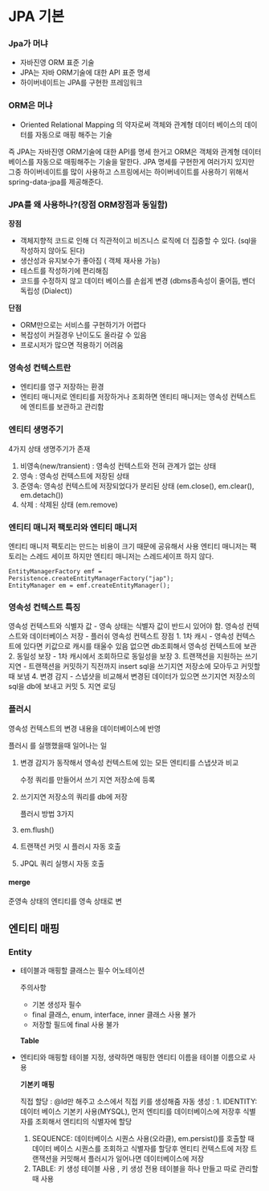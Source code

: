 # JPA 기본

### Jpa가 머냐

* 자바진영 ORM 표준 기술
* JPA는 자바 ORM기술에 대한 API 표준 명세
* 하이버네이트는 JPA를 구현한 프레임워크

### ORM은 머냐

* Oriented Relational Mapping 의 약자로써 객체와 관계형 데이터 베이스의 데이터를 자동으로 매핑 해주는 기술

즉 JPA는 자바진영 ORM기술에 대한 API를 명세 한거고 ORM은 객체와 관계형 데이터베이스를 자동으로 매핑해주는 기술을 말한다. JPA 명세를 구현한게 여러가지 있지만 그중 하이버네이트를 많이 사용하고 스프링에서는 하이버네이트를 사용하기 위해서 spring-data-jpa를 제공해준다.

### JPA를 왜 사용하나?\(장점 ORM장점과 동일함\)

**장점**

* 객체지향적 코드로 인해 더 직관적이고 비즈니스 로직에 더 집중할 수 있다. \(sql을 작성하지 않아도 된다\) 
* 생산성과 유지보수가 좋아짐 \( 객체 재사용 가능\)
* 테스트를 작성하기에 편리해짐
* 코드를 수정하지 않고 데이터 베이스를 손쉽게 변경 \(dbms종속성이 줄어듬, 벤더 독립성 \(Dialect\)\)

**단점**

* ORM만으로는 서비스를 구현하기가 어렵다
* 복잡성이 커질경우 난이도도 올라갈 수 있음
* 프로시저가 많으면 적용하기 어려움 

### 영속성 컨텍스트란

* 엔티티를 영구 저장하는 환경
* 엔티티 매니저로 엔티티를 저장하거나 조회하면 엔티티 매니저는 영속성 컨텍스트에 엔티트를 보관하고 관리함

### 엔티티 생명주기

4가지 상태 생명주기가 존재

1. 비영속\(new/transient\) : 영속성 컨텍스트와 전혀 관계가 없는 상태
2. 영속 : 영속성 컨텍스트에 저장된 상태
3. 준영속: 영속성 컨텍스트에 저장되었다가 분리된 상태 \(em.close\(\), em.clear\(\), em.detach\(\)\) 
4. 삭제 : 삭제된 상태  \(em.remove\)

### 엔티티 매니저 팩토리와 엔티티 매니저

엔티티 매니저 팩토리는 만드는 비용이 크기 때문에 공유해서 사용 엔티티 매니저는 팩토리는 스레드 세이프 하지만 엔티티 매니저는 스레드세이프 하지 않다.

```text
EntityManagerFactory emf = Persistence.createEntityManagerFactory("jap");
EntityManager em = emf.createEntityManager();
```

### 영속성 컨텍스트 특징

영속성 컨텍스트와 식별자 값 - 영속 상태는 식별자 값이 반드시 있어야 함. 영속성 컨텍스트와 데이터베이스 저장 - 플러쉬 영속성 컨텍스트 장점 1. 1차 캐시 - 영속성 컨텍스트에 있다면 키값으로 캐시를 태울수 있음 없으면 db조회해서 영속성 컨텍스트에 보관 2. 동일성 보장 - 1차 캐시에서 조회하므로 동일성을 보장 3. 트랜잭션을 지원하는 쓰기 지연 - 트랜잭션을 커밋하기 직전까지 insert sql을 쓰기지연 저장소에 모아두고 커밋할때 보냄 4. 변경 감지 - 스냅샷을 비교해서 변경된 데이터가 있으면 쓰기지연 저장소의 sql을 db에 보내고 커밋 5. 지연 로딩

### 플러시

영속성 컨텍스트의 변경 내용을 데이터베이스에 반영

플러시 를 실행했을때 일어나는 일

1. 변경 감지가 동작해서 영속성 컨텍스트에 있는 모든 엔티티를 스냅샷과 비교

   수정 쿼리를 만들어서 쓰기 지연 저장소에 등록

2. 쓰기지연 저장소의 쿼리를 db에 저장

   플러시 방법 3가지

3. em.flush\(\)
4. 트랜잭션 커밋 시 플러시 자동 호출
5. JPQL 쿼리 실행시 자동 호출

#### merge

준영속 상태의 엔티티를 영속 상태로 변

## 엔티티 매핑

### Entity

* 테이블과 매핑할 클래스는 필수 어노테이션

  주의사항

  * 기본 생성자 필수 
  * final 클래스, enum, interface, inner 클래스 사용 불가
  * 저장할 필드에 final 사용 불가

  **Table**

* 엔티티와 매핑할 테이블 지정, 생략하면 매핑한 엔티티 이름을 테이블 이름으로 사용

  **기본키 매핑**

  직접 할당 : @Id만 해주고 소스에서 직접 키를 생성해줌 자동 생성 : 1. IDENTITY: 데이터 베이스 기본키 사용\(MYSQL\), 먼저 엔티티를 데이터베이스에 저장후 식별자를 조회해서 엔티티의 식별자에 할당

  1. SEQUENCE: 데이터베이스 시퀀스 사용\(오라클\), em.persist\(\)를 호출할 때 데이터 베이스 시퀀스를 조회하고 식별자를 할당후 엔티티 컨텍스트에 저장 트랜잭션을 커밋해서 플러시가 일어나면 데이터베이스에 저장
  2. TABLE: 키 생성 테이블 사용 , 키 생성 전용 테이블을 하나 만들고 따로 관리할때 사용
